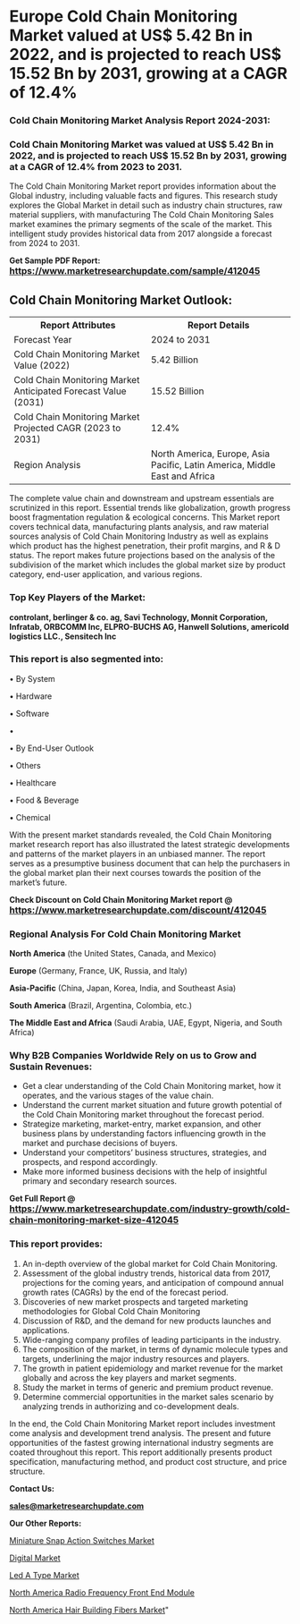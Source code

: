 # Europe Cold Chain Monitoring Market valued at US$ 5.42 Bn in 2022, and is projected to reach US$ 15.52 Bn by 2031, growing at a CAGR of 12.4%

<strong><h3>Cold Chain Monitoring Market Analysis Report 2024-2031:</h3></strong>

<strong><h3>Cold Chain Monitoring Market was valued at US$ 5.42 Bn in 2022, and is projected to reach US$ 15.52 Bn by 2031, growing at a CAGR of 12.4% from 2023 to 2031.</h3></strong>

The Cold Chain Monitoring Market report provides information about the Global industry, including valuable facts and figures. This research study explores the Global Market in detail such as industry chain structures, raw material suppliers, with manufacturing The Cold Chain Monitoring Sales market examines the primary segments of the scale of the market. This intelligent study provides historical data from 2017 alongside a forecast from 2024 to 2031.

<strong>Get Sample PDF Report: <a href=https://www.marketresearchupdate.com/sample/412045><font size=3 color=#0000ff>https://www.marketresearchupdate.com/sample/412045</font></a></strong>

<html>
<body>

<h2>Cold Chain Monitoring Market Outlook:</h2>

<table>
  <tr>
    <th>Report Attributes</th>
    <th>Report Details</th>
  </tr>
  <tr>
    <td>Forecast Year</td>
    <td>2024 to 2031</td>
  </tr>
  <tr>
    <td>Cold Chain Monitoring Market Value (2022)</td>
    <td>5.42 Billion</td>
  </tr>
  <tr>
    <td>Cold Chain Monitoring Market Anticipated Forecast Value (2031)</td>
    <td>15.52 Billion</td>
  </tr>
  <tr>
    <td>Cold Chain Monitoring Market Projected CAGR (2023 to 2031)</td>
    <td>12.4%</td>
  </tr>
  <tr>
    <td>Region Analysis</td>
    <td>North America, Europe, Asia Pacific, Latin America, Middle East and Africa</td>
  </tr>
</table>

</body>
</html>

The complete value chain and downstream and upstream essentials are scrutinized in this report. Essential trends like globalization, growth progress boost fragmentation regulation &amp; ecological concerns. This Market report covers technical data, manufacturing plants analysis, and raw material sources analysis of Cold Chain Monitoring Industry as well as explains which product has the highest penetration, their profit margins, and R & D status. The report makes future projections based on the analysis of the subdivision of the market which includes the global market size by product category, end-user application, and various regions.

<strong><h3>Top Key Players of the Market:</h3></strong>

<strong>controlant, berlinger & co. ag, Savi Technology, Monnit Corporation, Infratab, ORBCOMM Inc, ELPRO-BUCHS AG, Hanwell Solutions, americold logistics LLC., Sensitech Inc</strong>

<strong><h3>This report is also segmented into:</h3></strong>

• By System

• Hardware

• Software

• 

• By End-User Outlook 

• Others

• Healthcare

• Food & Beverage

• Chemical

With the present market standards revealed, the Cold Chain Monitoring market research report has also illustrated the latest strategic developments and patterns of the market players in an unbiased manner. The report serves as a presumptive business document that can help the purchasers in the global market plan their next courses towards the position of the market’s future.

<strong>Check Discount on Cold Chain Monitoring Market report @ <a href=https://www.marketresearchupdate.com/discount/412045><font size=3 color=#0000ff>https://www.marketresearchupdate.com/discount/412045</font></a></strong>

<strong><h3>Regional Analysis For Cold Chain Monitoring Market</h3></strong>

<strong>North America</strong> (the United States, Canada, and Mexico)

<strong>Europe</strong> (Germany, France, UK, Russia, and Italy)

<strong>Asia-Pacific</strong> (China, Japan, Korea, India, and Southeast Asia)

<strong>South America</strong> (Brazil, Argentina, Colombia, etc.)

<strong>The Middle East and Africa</strong> (Saudi Arabia, UAE, Egypt, Nigeria, and South Africa)

<strong><h3>Why B2B Companies Worldwide Rely on us to Grow and Sustain Revenues:</h3></strong>
<ul>
  <li>Get a clear understanding of the Cold Chain Monitoring market, how it operates, and the various stages of the value chain.</li>
  <li>Understand the current market situation and future growth potential of the Cold Chain Monitoring market throughout the forecast period.</li>
  <li>Strategize marketing, market-entry, market expansion, and other business plans by understanding factors influencing growth in the market and purchase decisions of buyers.</li>
  <li>Understand your competitors’ business structures, strategies, and prospects, and respond accordingly.</li>
  <li>Make more informed business decisions with the help of insightful primary and secondary research sources.</li>
</ul>

<strong>Get Full Report @ <a href=https://www.marketresearchupdate.com/industry-growth/cold-chain-monitoring-market-size-412045><font size=3 color=#0000ff>https://www.marketresearchupdate.com/industry-growth/cold-chain-monitoring-market-size-412045</font></a></strong>

<strong><h3>This report provides:</h3></strong>
<ol>
  <li>An in-depth overview of the global market for Cold Chain Monitoring.</li>
  <li>Assessment of the global industry trends, historical data from 2017, projections for the coming years, and anticipation of compound annual growth rates (CAGRs) by the end of the forecast period.</li>
  <li>Discoveries of new market prospects and targeted marketing methodologies for Global Cold Chain Monitoring</li>
  <li>Discussion of R&amp;D, and the demand for new products launches and applications.</li>
  <li>Wide-ranging company profiles of leading participants in the industry.</li>
  <li>The composition of the market, in terms of dynamic molecule types and targets, underlining the major industry resources and players.</li>
  <li>The growth in patient epidemiology and market revenue for the market globally and across the key players and market segments.</li>
  <li>Study the market in terms of generic and premium product revenue.</li>
  <li>Determine commercial opportunities in the market sales scenario by analyzing trends in authorizing and co-development deals.</li>
</ol>

In the end, the Cold Chain Monitoring Market report includes investment come analysis and development trend analysis. The present and future opportunities of the fastest growing international industry segments are coated throughout this report. This report additionally presents product specification, manufacturing method, and product cost structure, and price structure.

<strong>Contact Us:</strong>

<strong>sales@marketresearchupdate.com</strong>

<strong>Our Other Reports:</strong>

<a href=https://www.linkedin.com/pulse/miniature-snap-action-switches-market-expects-see-significant>Miniature Snap Action Switches Market</a>

<a href=https://www.linkedin.com/pulse/digital-marketing-spending-market-size-historical-growth>Digital Market</a>

<a href=https://www.linkedin.com/pulse/led-a-type-market-2023-analysis-growth-drivers-vendors>Led A Type Market</a>

<a href=https://www.linkedin.com/pulse/north-america-radio-frequency-front-end-module>North America Radio Frequency Front End Module</a>

<a href=https://www.linkedin.com/pulse/north-america-hair-building-fibers-market-2023>North America Hair Building Fibers Market</a>"

